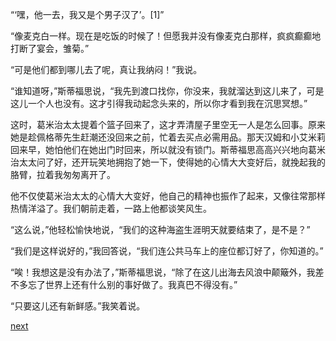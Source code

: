 
“‘嘿，他一去，我又是个男子汉了’。[1]”

“像麦克白一样。现在是吃饭的时候了！但愿我并没有像麦克白那样，疯疯癫癫地打断了宴会，雏菊。”

“可是他们都到哪儿去了呢，真让我纳闷！”我说。

“谁知道呀，”斯蒂福思说，“我先到渡口找你，你没来，我就溜达到这儿来了，可是这儿一个人也没有。这才引得我动起念头来的，所以你才看到我在沉思冥想。”

这时，葛米治太太提着个篮子回来了，这才弄清屋子里空无一人是怎么回事。原来她是趁佩格蒂先生赶潮还没回来之前，忙着去买点必需用品。那天汉姆和小艾米莉回来早，她怕他们在她出门时回来，所以就没有锁门。斯蒂福思高高兴兴地向葛米治太太问了好，还开玩笑地拥抱了她一下，使得她的心情大大变好后，就挽起我的胳臂，拉着我匆匆离开了。

他不仅使葛米治太太的心情大大变好，他自己的精神也振作了起来，又像往常那样热情洋溢了。我们朝前走着，一路上他都谈笑风生。

“这么说，”他轻松愉快地说，“我们的这种海盗生涯明天就要结束了，是不是？”

“我们是这样说好的，”我回答说，“我们连公共马车上的座位都订好了，你知道的。”

“唉！我想这是没有办法了，”斯蒂福思说，“除了在这儿出海去风浪中颠簸外，我差不多忘了世界上还有什么别的事好做了。我真巴不得没有。”

“只要这儿还有新鲜感。”我笑着说。

[next](page289)